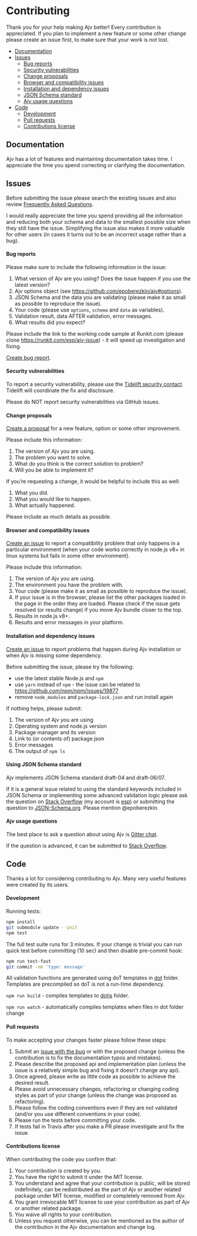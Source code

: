 # Contributing

Thank you for your help making Ajv better! Every contribution is appreciated. If you plan to implement a new feature or some other change please create an issue first, to make sure that your work is not lost.

- [Documentation](#documentation)
- [Issues](#issues)
  - [Bug reports](#bug-reports)
  - [Security vulnerabilities](#security-vulnerabilities)
  - [Change proposals](#changes)
  - [Browser and compatibility issues](#compatibility)
  - [Installation and dependency issues](#installation)
  - [JSON Schema standard](#json-schema)
  - [Ajv usage questions](#usage)
- [Code](#code)
  - [Development](#development)
  - [Pull requests](#pull-requests)
  - [Contributions license](#contributions-license)


## Documentation

Ajv has a lot of features and maintaining documentation takes time. I appreciate the time you spend correcting or clarifying the documentation.


## Issues

Before submitting the issue please search the existing issues and also review [Frequently Asked Questions](https://github.com/epoberezkin/ajv/blob/master/FAQ.md).

I would really appreciate the time you spend providing all the information and reducing both your schema and data to the smallest possible size when they still have the issue. Simplifying the issue also makes it more valuable for other users (in cases it turns out to be an incorrect usage rather than a bug).


#### Bug reports

Please make sure to include the following information in the issue:

1. What version of Ajv are you using? Does the issue happen if you use the latest version?
2. Ajv options object (see https://github.com/epoberezkin/ajv#options).
3. JSON Schema and the data you are validating (please make it as small as possible to reproduce the issue).
4. Your code (please use `options`, `schema` and `data` as variables).
5. Validation result, data AFTER validation, error messages.
6. What results did you expect?

Please include the link to the working code sample at Runkit.com (please clone https://runkit.com/esp/ajv-issue) - it will speed up investigation and fixing.

[Create bug report](https://github.com/epoberezkin/ajv/issues/new?template=bug-or-error-report.md).


#### Security vulnerabilities

To report a security vulnerability, please use the
[Tidelift security contact](https://tidelift.com/security).
Tidelift will coordinate the fix and disclosure.

Please do NOT report security vulnerabilities via GitHub issues.


#### <a name="changes"></a>Change proposals

[Create a proposal](https://github.com/epoberezkin/ajv/issues/new?template=change.md) for a new feature, option or some other improvement.

Please include this information:

1. The version of Ajv you are using.
2. The problem you want to solve.
3. What do you think is the correct solution to problem?
4. Will you be able to implement it?

If you’re requesting a change, it would be helpful to include this as well:

1. What you did.
2. What you would like to happen.
3. What actually happened.

Please include as much details as possible.


#### <a name="compatibility"></a>Browser and compatibility issues

[Create an issue](https://github.com/epoberezkin/ajv/issues/new?template=compatibility.md) to report a compatibility problem that only happens in a particular environment (when your code works correctly in node.js v8+ in linux systems but fails in some other environment).

Please include this information:

1. The version of Ajv you are using.
2. The environment you have the problem with.
3. Your code (please make it as small as possible to reproduce the issue).
4. If your issue is in the browser, please list the other packages loaded in the page in the order they are loaded. Please check if the issue gets resolved (or results change) if you move Ajv bundle closer to the top.
5. Results in node.js v8+.
6. Results and error messages in your platform.


#### <a name="installation"></a>Installation and dependency issues

[Create an issue](https://github.com/epoberezkin/ajv/issues/new?template=installation.md) to report problems that happen during Ajv installation or when Ajv is missing some dependency.

Before submitting the issue, please try the following:
- use the latest stable Node.js and `npm`
- use `yarn` instead of `npm` - the issue can be related to https://github.com/npm/npm/issues/19877
- remove `node_modules` and `package-lock.json` and run install again

If nothing helps, please submit:

1. The version of Ajv you are using
2. Operating system and node.js version
3. Package manager and its version
4. Link to (or contents of) package.json
5. Error messages
6. The output of `npm ls`


#### <a name="json-schema"></a>Using JSON Schema standard

Ajv implements JSON Schema standard draft-04 and draft-06/07.

If it is a general issue related to using the standard keywords included in JSON Schema or implementing some advanced validation logic please ask the question on [Stack Overflow](https://stackoverflow.com/questions/ask?tags=jsonschema,ajv) (my account is [esp](https://stackoverflow.com/users/1816503/esp)) or submitting the question to [JSON-Schema.org](https://github.com/json-schema-org/json-schema-spec/issues/new). Please mention @epoberezkin.


#### <a name="usage"></a>Ajv usage questions

The best place to ask a question about using Ajv is [Gitter chat](https://gitter.im/ajv-validator/ajv).

If the question is advanced, it can be submitted to [Stack Overflow](http://stackoverflow.com/questions/ask?tags=jsonschema,ajv).


## Code

Thanks a lot for considering contributing to Ajv. Many very useful features were created by its users.


#### Development

Running tests:

```bash
npm install
git submodule update --init
npm test
```

The full test suite runs for 3 minutes. If your change is trivial you can run quick test before committing (10 sec) and then disable pre-commit hook:

```bash
npm run test-fast
git commit -nm 'type: message'
```

All validation functions are generated using doT templates in [dot](https://github.com/epoberezkin/ajv/tree/master/lib/dot) folder. Templates are precompiled so doT is not a run-time dependency.

`npm run build` - compiles templates to [dotjs](https://github.com/epoberezkin/ajv/tree/master/lib/dotjs) folder.

`npm run watch` - automatically compiles templates when files in dot folder change


#### Pull requests

To make accepting your changes faster please follow these steps:

1. Submit an [issue with the bug](https://github.com/epoberezkin/ajv/issues/new) or with the proposed change (unless the contribution is to fix the documentation typos and mistakes).
2. Please describe the proposed api and implementation plan (unless the issue is a relatively simple bug and fixing it doesn't change any api).
3. Once agreed, please write as little code as possible to achieve the desired result.
4. Please avoid unnecessary changes, refactoring or changing coding styles as part of your change (unless the change was proposed as refactoring).
5. Please follow the coding conventions even if they are not validated (and/or you use different conventions in your code).
6. Please run the tests before committing your code.
7. If tests fail in Travis after you make a PR please investigate and fix the issue.


#### Contributions license

When contributing the code you confirm that:

1. Your contribution is created by you.
2. You have the right to submit it under the MIT license.
3. You understand and agree that your contribution is public, will be stored indefinitely, can be redistributed as the part of Ajv or another related package under MIT license, modified or completely removed from Ajv.
4. You grant irrevocable MIT license to use your contribution as part of Ajv or another related package.
5. You waive all rights to your contribution.
6. Unless you request otherwise, you can be mentioned as the author of the contribution in the Ajv documentation and change log.
